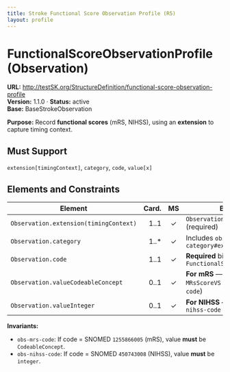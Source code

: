 ```yaml
---
title: Stroke Functional Score Observation Profile (R5)
layout: profile
---
```


# FunctionalScoreObservationProfile (Observation)

**URL:** http://testSK.org/StructureDefinition/functional-score-observation-profile  
**Version:** 1.1.0 · **Status:** active  
**Base:** BaseStrokeObservation

**Purpose:** Record **functional scores** (mRS, NIHSS), using an **extension** to capture timing context.

## Must Support
`extension[timingContext]`, `category`, `code`, `value[x]`

## Elements and Constraints

| Element | Card. | MS | Binding/Notes |
|---|---:|:---:|---|
| `Observation.extension(timingContext)` | 1..1 | ✓ | `ObservationTimingContextExtension` (required) |
| `Observation.category` | 1..* | ✓ | Includes `observation-category#exam` |
| `Observation.code` | 1..1 | ✓ | **Required** binding to `FunctionalScoreCodesVS` |
| `Observation.valueCodeableConcept` | 0..1 | ✓ | **For mRS** — **Required** binding to `MRsScoreVS` (see invariant `obs-mrs-code`) |
| `Observation.valueInteger` | 0..1 | ✓ | **For NIHSS** — see invariant `obs-nihss-code` |

**Invariants:**  
- `obs-mrs-code`: If code = SNOMED `1255866005` (mRS), value **must** be `CodeableConcept`.  
- `obs-nihss-code`: If code = SNOMED `450743008` (NIHSS), value **must** be `integer`.
